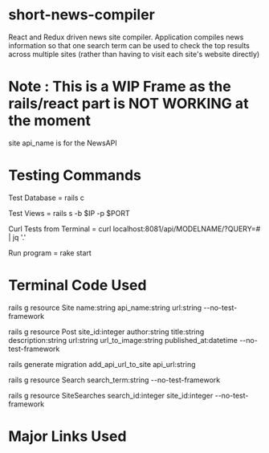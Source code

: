 # short-news-compiler
React and Redux driven news site compiler. Application compiles news information so that one search term can be used to check the top results across multiple sites (rather than having to visit each site's website directly)


# Note : This is a WIP Frame as the rails/react part is NOT WORKING at the moment

site api_name is for the NewsAPI


# Testing Commands

Test Database = rails c

Test Views = rails s -b $IP -p $PORT

Curl Tests from Terminal = curl localhost:8081/api/MODELNAME/?QUERY=# | jq '.'

Run program = rake start


# Terminal Code Used

rails g resource Site name:string api_name:string url:string --no-test-framework

rails g resource Post site_id:integer author:string title:string description:string url:string url_to_image:string published_at:datetime --no-test-framework

rails generate migration add_api_url_to_site api_url:string

rails g resource Search search_term:string --no-test-framework

rails g resource SiteSearches search_id:integer site_id:integer --no-test-framework


# Major Links Used

